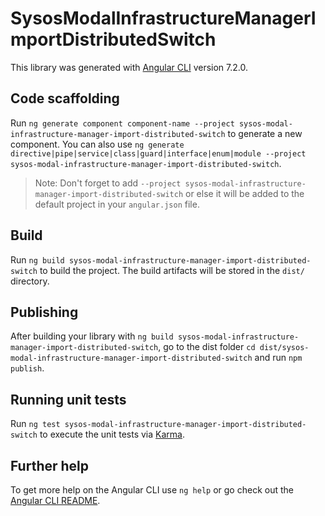 # SysosModalInfrastructureManagerImportDistributedSwitch

This library was generated with [Angular CLI](https://github.com/angular/angular-cli) version 7.2.0.

## Code scaffolding

Run `ng generate component component-name --project sysos-modal-infrastructure-manager-import-distributed-switch` to generate a new component. You can also use `ng generate directive|pipe|service|class|guard|interface|enum|module --project sysos-modal-infrastructure-manager-import-distributed-switch`.
> Note: Don't forget to add `--project sysos-modal-infrastructure-manager-import-distributed-switch` or else it will be added to the default project in your `angular.json` file. 

## Build

Run `ng build sysos-modal-infrastructure-manager-import-distributed-switch` to build the project. The build artifacts will be stored in the `dist/` directory.

## Publishing

After building your library with `ng build sysos-modal-infrastructure-manager-import-distributed-switch`, go to the dist folder `cd dist/sysos-modal-infrastructure-manager-import-distributed-switch` and run `npm publish`.

## Running unit tests

Run `ng test sysos-modal-infrastructure-manager-import-distributed-switch` to execute the unit tests via [Karma](https://karma-runner.github.io).

## Further help

To get more help on the Angular CLI use `ng help` or go check out the [Angular CLI README](https://github.com/angular/angular-cli/blob/master/README.md).
